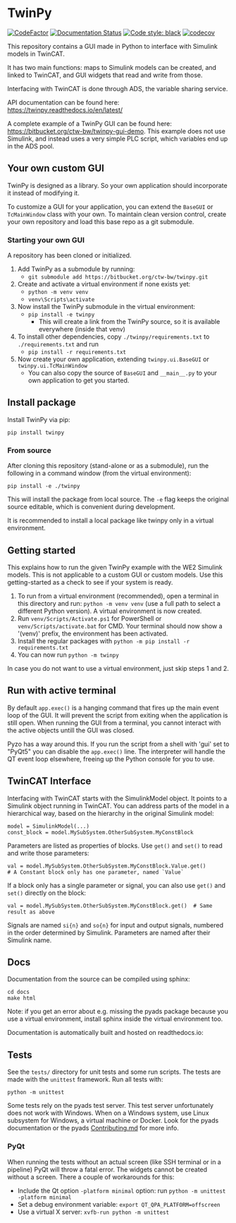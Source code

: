 # TwinPy

[![CodeFactor](https://www.codefactor.io/repository/bitbucket/ctw-bw/twinpy/badge?s=a7ae9b43e3ce8764663908b3985134f45c98052a)](https://www.codefactor.io/repository/bitbucket/ctw-bw/twinpy)
[![Documentation Status](https://readthedocs.org/projects/twinpy/badge/?version=latest)](https://twinpy.readthedocs.io/en/latest/?badge=latest)
[![Code style: black](https://img.shields.io/badge/code%20style-black-000000.svg)](https://github.com/psf/black)
[![codecov](https://codecov.io/bb/ctw-bw/twinpy/branch/master/graph/badge.svg?token=DEHFOCVJY9)](https://codecov.io/bb/ctw-bw/twinpy)

This repository contains a GUI made in Python to interface with Simulink models in TwinCAT.

It has two main functions: maps to Simulink models can be created, and linked to TwinCAT, and GUI widgets that read and write from those.

Interfacing with TwinCAT is done through ADS, the variable sharing service.

API documentation can be found here: https://twinpy.readthedocs.io/en/latest/

A complete example of a TwinPy GUI can be found here: https://bitbucket.org/ctw-bw/twinpy-gui-demo. This example does not use Simulink, and instead uses a very simple PLC script, which variables end up in the ADS pool. 

## Your own custom GUI

TwinPy is designed as a library. So your own application should incorporate it instead of modifying it.

To customize a GUI for your application, you can extend the `BaseGUI` or `TcMainWindow` class with your own. To maintain clean version control, create your own repository and load this base repo as a git submodule.

### Starting your own GUI

A repository has been cloned or initialized.

 1. Add TwinPy as a submodule by running:
       * `git submodule add https://bitbucket.org/ctw-bw/twinpy.git`
 2. Create and activate a virtual environment if none exists yet:
       * `python -m venv venv`
       * `venv\Scripts\activate`
 3. Now install the TwinPy submodule in the virtual environment:
       * `pip install -e twinpy`
            * This will create a link from the TwinPy source, so it is available everywhere (inside that venv)
 4. To install other dependencies, copy `./twinpy/requirements.txt` to `./requirements.txt` and run
       * `pip install -r requirements.txt`
 5. Now create your own application, extending `twinpy.ui.BaseGUI` or `twinpy.ui.TcMainWindow`
     * You can also copy the source of `BaseGUI` and `__main__.py` to your own application to get you started.

## Install package

Install TwinPy via pip:

```pip install twinpy```

### From source

After cloning this repository (stand-alone or as a submodule), run the following in a command window (from the virtual environment):

```
pip install -e ./twinpy
```

This will install the package from local source. The `-e` flag keeps the original source editable, which is convenient during development.

It is recommended to install a local package like twinpy only in a virtual environment. 

## Getting started

This explains how to run the given TwinPy example with the WE2 Simulink models. This is not applicable to a custom GUI or custom models. Use this getting-started as a check to see if your system is ready.

 1. To run from a virtual environment (recommended), open a terminal in this directory and run: `python -m venv venv` (use a full path to select a different Python version). A virtual environment is now created.
 2. Run `venv/Scripts/Activate.ps1` for PowerShell or `venv/Scripts/activate.bat` for CMD. Your terminal should now show a '(venv)' prefix, the environment has been activated.
 4. Install the regular packages with `python -m pip install -r requirements.txt`
 5. You can now run `python -m twinpy`

In case you do not want to use a virtual environment, just skip steps 1 and 2.

## Run with active terminal

By default `app.exec()` is a hanging command that fires up the main event loop of the GUI. It will prevent the script from exiting when the application is still open. When running the GUI from a terminal, you cannot interact with the active objects untill the GUI was closed.

Pyzo has a way around this. If you run the script from a shell with 'gui' set to "PyQt5" you can disable the `app.exec()` line. The interpreter will handle the QT event loop elsewhere, freeing up the Python console for you to use.

## TwinCAT Interface

Interfacing with TwinCAT starts with the SimulinkModel object. It points to a Simulink object running in TwinCAT. You can address parts of the model in a hierarchical way, based on the hierarchy in the original Simulink model:

```
model = SimulinkModel(...)
const_block = model.MySubSystem.OtherSubSystem.MyConstBlock
```

Parameters are listed as properties of blocks. Use `get()` and `set()` to read and write those parameters:

```
val = model.MySubSystem.OtherSubSystem.MyConstBlock.Value.get()
# A Constant block only has one parameter, named `Value`
```

If a block only has a single parameter or signal, you can also use `get()` and `set()` directly on the block:

```
val = model.MySubSystem.OtherSubSystem.MyConstBlock.get()  # Same result as above
```

Signals are named `si{n}` and `so{n}` for input and output signals, numbered in the order determined by Simulink. Parameters are named after their Simulink name.

## Docs ##

Documentation from the source can be compiled using sphinx:

```
cd docs
make html
```

Note: if you get an error about e.g. missing the pyads package because you use a virtual environment, install sphinx inside the virtual environment too. 

Documentation is automatically built and hosted on readthedocs.io: 

## Tests ##

See the `tests/` directory for unit tests and some run scripts. The tests are made with the `unittest` framework. Run all tests with:

```shell
python -m unittest
```

Some tests rely on the pyads test server. This test server unfortunately does not work with Windows. When on a Windows system, use Linux subsystem for Windows, a virtual machine or Docker. Look for the pyads documentation or the pyads [Contributing.md](https://github.com/stlehmann/pyads/blob/master/CONTRIBUTING.md#testing) for more info.

### PyQt ###

When running the tests without an actual screen (like SSH terminal or in a pipeline) PyQt will throw a fatal error. The widgets cannot be created without a screen. There a couple of workarounds for this:

 * Include the Qt option `-platform minimal` option: run `python -m unittest -platform minimal`
 * Set a debug environment variable: `export QT_QPA_PLATFORM=offscreen`
 * Use a virtual X server: `xvfb-run python -m unittest`
